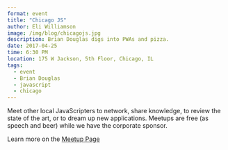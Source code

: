 ```yaml
---
format: event
title: "Chicago JS"
author: Eli Williamson
image: /img/blog/chicagojs.jpg
description: Brian Douglas digs into PWAs and pizza.
date: 2017-04-25
time: 6:30 PM
location: 175 W Jackson, 5th Floor, Chicago, IL
tags:
  - event
  - Brian Douglas
  - javascript
  - chicago
---
```


Meet other local JavaScripters to network, share knowledge, to review the state of the art, or to dream up new applications. Meetups are free (as speech and beer) while we have the corporate sponsor.

Learn more on the [Meetup Page](https://www.meetup.com/js-chi/events/237044090/)